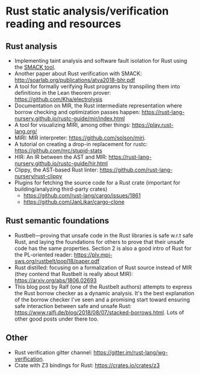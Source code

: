 # Rust static analysis/verification reading and resources


## Rust analysis

* Implementing taint analysis and software fault isolation for Rust 
using the [SMACK tool](https://www.ics.uci.edu/~aburtsev/doc/crust-hotos17.pdf).
* Another paper about Rust verification with SMACK: http://soarlab.org/publications/atva2018-bhr.pdf
* A tool for formally verifying Rust programs by transpiling them into definitions in the Lean theorem
 prover: https://github.com/Kha/electrolysis
* Documentation on MIR, the Rust intermediate representation where borrow checking and optimization passes 
happen: https://rust-lang-nursery.github.io/rustc-guide/mir/index.html
* A tool for visualizing MIRI, among other things: https://play.rust-lang.org/
* MIRI: MIR interpreter: https://github.com/solson/miri.
* A tutorial on creating a drop-in replacement for rustc: https://github.com/nrc/stupid-stats
* HIR: An IR between the AST and MIR: https://rust-lang-nursery.github.io/rustc-guide/hir.html
* Clippy, the AST-based Rust linter: https://github.com/rust-lang-nursery/rust-clippy
* Plugins for fetching the source code for a Rust crate (important for building/analyzing third-party crates)
    * https://github.com/rust-lang/cargo/issues/1861
    * https://github.com/JanLikar/cargo-clone

## Rust semantic foundations

* Rustbelt—proving that unsafe code in the Rust libraries is safe w.r.t safe Rust, and laying the foundations for 
others to prove that their unsafe code has the same properties. Section 2 is also a good intro of Rust for the 
PL-oriented reader: https://plv.mpi-sws.org/rustbelt/popl18/paper.pdf
* Rust distilled: focusing on a formalization of Rust source instead of MIR (they contend that Rustbelt is really about
MIR): https://arxiv.org/abs/1806.02693
* This blog post by Ralf (one of the Rustbelt authors) attempts to express the Rust borrow checker as a dynamic 
analysis. It's the best explanation of the borrow checker I've seen and a promising start toward ensuring safe 
interaction between safe and unsafe Rust: https://www.ralfj.de/blog/2018/08/07/stacked-borrows.html. Lots of other 
good posts under there too.

## Other

* Rust verification gitter channel: https://gitter.im/rust-lang/wg-verification.
* Crate with Z3 bindings for Rust: https://crates.io/crates/z3

